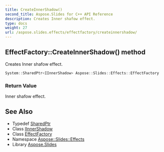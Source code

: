 ```yaml
---
title: CreateInnerShadow()
second_title: Aspose.Slides for C++ API Reference
description: Creates Inner shafow effect.
type: docs
weight: 27
url: /aspose.slides.effects/effectfactory/createinnershadow/
---
```

## EffectFactory::CreateInnerShadow() method


Creates Inner shafow effect.

```cpp
System::SharedPtr<IInnerShadow> Aspose::Slides::Effects::EffectFactory::CreateInnerShadow() override
```


### Return Value

Inner shafow effect.

## See Also

* Typedef [SharedPtr](../../../system/sharedptr/)
* Class [IInnerShadow](../../iinnershadow/)
* Class [EffectFactory](../)
* Namespace [Aspose::Slides::Effects](../../)
* Library [Aspose.Slides](../../../)